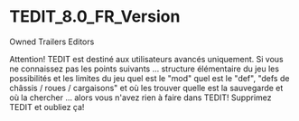 # TEDIT_8.0_FR_Version
Owned Trailers Editors

Attention!
TEDIT est destiné aux utilisateurs avancés uniquement.
Si vous ne connaissez pas les points suivants ...
structure élémentaire du jeu
les possibilités et les limites du jeu
quel est le "mod"
quel est le "def", "defs de châssis / roues / cargaisons" et où les trouver
quelle est la sauvegarde et où la chercher
... alors vous n'avez rien à faire dans TEDIT! Supprimez TEDIT et oubliez ça!
